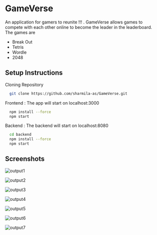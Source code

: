 
# GameVerse

An application for gamers to reunite !!! . GameVerse allows games to compete with each other online to become the leader in the leaderboard. The games are 
- Break Out
- Tetris
- Wordle
- 2048

## Setup Instructions

Cloning Repository
```bash
  git clone https://github.com/sharmila-as/GameVerse.git
```

Frontend : The app will start on localhost:3000
```bash
  npm install --force
  npm start
```

Backend : The backend will start on localhost:8080
```bash
  cd backend
  npm install --force
  npm start
```
    


## Screenshots
![output1](https://github.com/user-attachments/assets/57fca8f5-70ff-46ab-b392-8ae41d574a34)

![output2](https://github.com/user-attachments/assets/9d5caacc-f1e6-4f23-ad69-954119a6a0fa)

![output3](https://github.com/user-attachments/assets/aeaeecff-eb31-4052-bd63-b41400f67cd8)

![output4](https://github.com/user-attachments/assets/2b54b317-ec4c-429c-9404-bc9bfde74e7e)

![output5](https://github.com/user-attachments/assets/c39168c2-9aae-42e1-ac86-8d1980bd9b16)

![output6](https://github.com/user-attachments/assets/6e4dbc5a-d8c3-4cab-ac67-f88cc2ff8947)

![output7](https://github.com/user-attachments/assets/bbed2e51-3cf8-412e-ab17-7c9c353c736e)
